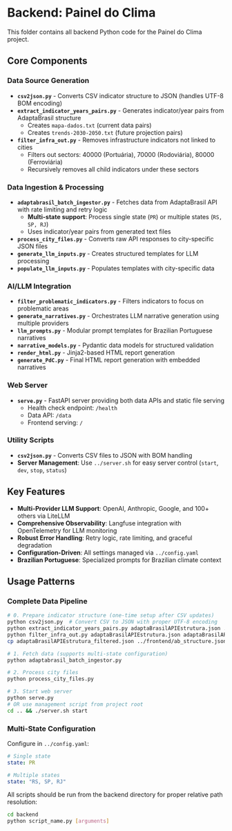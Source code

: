 # Backend: Painel do Clima

This folder contains all backend Python code for the Painel do Clima project.

## Core Components

### Data Source Generation
- **`csv2json.py`** - Converts CSV indicator structure to JSON (handles UTF-8 BOM encoding)
- **`extract_indicator_years_pairs.py`** - Generates indicator/year pairs from AdaptaBrasil structure
  - Creates `mapa-dados.txt` (current data pairs)
  - Creates `trends-2030-2050.txt` (future projection pairs)
- **`filter_infra_out.py`** - Removes infrastructure indicators not linked to cities
  - Filters out sectors: 40000 (Portuária), 70000 (Rodoviária), 80000 (Ferroviária)
  - Recursively removes all child indicators under these sectors

### Data Ingestion & Processing
- **`adaptabrasil_batch_ingestor.py`** - Fetches data from AdaptaBrasil API with rate limiting and retry logic
  - **Multi-state support**: Process single state (`PR`) or multiple states (`RS, SP, RJ`)
  - Uses indicator/year pairs from generated text files
- **`process_city_files.py`** - Converts raw API responses to city-specific JSON files
- **`generate_llm_inputs.py`** - Creates structured templates for LLM processing
- **`populate_llm_inputs.py`** - Populates templates with city-specific data

### AI/LLM Integration
- **`filter_problematic_indicators.py`** - Filters indicators to focus on problematic areas
- **`generate_narratives.py`** - Orchestrates LLM narrative generation using multiple providers
- **`llm_prompts.py`** - Modular prompt templates for Brazilian Portuguese narratives
- **`narrative_models.py`** - Pydantic data models for structured validation
- **`render_html.py`** - Jinja2-based HTML report generation
- **`generate_PdC.py`** - Final HTML report generation with embedded narratives

### Web Server
- **`serve.py`** - FastAPI server providing both data APIs and static file serving
  - Health check endpoint: `/health`
  - Data API: `/data`
  - Frontend serving: `/`

### Utility Scripts
- **`csv2json.py`** - Converts CSV files to JSON with BOM handling
- **Server Management**: Use `../server.sh` for easy server control (`start`, `dev`, `stop`, `status`)

## Key Features
- **Multi-Provider LLM Support**: OpenAI, Anthropic, Google, and 100+ others via LiteLLM
- **Comprehensive Observability**: Langfuse integration with OpenTelemetry for LLM monitoring
- **Robust Error Handling**: Retry logic, rate limiting, and graceful degradation
- **Configuration-Driven**: All settings managed via `../config.yaml`
- **Brazilian Portuguese**: Specialized prompts for Brazilian climate context

## Usage Patterns

### Complete Data Pipeline
```bash
# 0. Prepare indicator structure (one-time setup after CSV updates)
python csv2json.py  # Convert CSV to JSON with proper UTF-8 encoding
python extract_indicator_years_pairs.py adaptaBrasilAPIEstrutura.json .  # Generate data source files
python filter_infra_out.py adaptaBrasilAPIEstrutura.json adaptaBrasilAPIEstrutura_filtered.json  # Remove infrastructure indicators
cp adaptaBrasilAPIEstrutura_filtered.json ../frontend/ab_structure.json  # Update frontend

# 1. Fetch data (supports multi-state configuration)
python adaptabrasil_batch_ingestor.py

# 2. Process city files
python process_city_files.py

# 3. Start web server
python serve.py
# OR use management script from project root
cd .. && ./server.sh start
```

### Multi-State Configuration
Configure in `../config.yaml`:
```yaml
# Single state
state: PR

# Multiple states
state: "RS, SP, RJ"
```

All scripts should be run from the backend directory for proper relative path resolution:
```bash
cd backend
python script_name.py [arguments]
```
